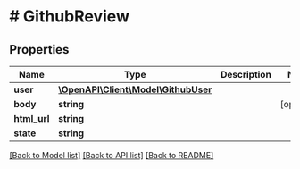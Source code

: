 # # GithubReview

## Properties

Name | Type | Description | Notes
------------ | ------------- | ------------- | -------------
**user** | [**\OpenAPI\Client\Model\GithubUser**](GithubUser.md) |  |
**body** | **string** |  | [optional]
**html_url** | **string** |  |
**state** | **string** |  |

[[Back to Model list]](../../README.md#models) [[Back to API list]](../../README.md#endpoints) [[Back to README]](../../README.md)
